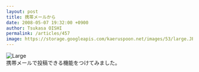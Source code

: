```yaml
---
layout: post
title: 携帯メールから
date: 2008-05-07 19:32:00 +0900
author: Tsukasa OISHI
permalink: /articles/457
image: https://storage.googleapis.com/kaeruspoon.net/images/53/large.JPG?1300875108
---
```



![Large](https://storage.googleapis.com/kaeruspoon.net/images/53/large.JPG?1300875108)  
携帯メールで投稿できる機能をつけてみました。  

